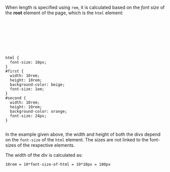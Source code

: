 When length is specified using `rem`,
it is calculated based on the *font size* of the
**root** element of the page,
which is the `html` element:

<Editor lang="css">
<code>
<panel lang="html">
<div id="first">
</div>
<div id="second">
</div>
</panel>
<panel lang="css">
html {
  font-size: 10px;
}
#first {
  width: 10rem;
  height: 10rem;
  background-color: beige;
  font-size: 1em;
}
#second {
  width: 10rem;
  height: 10rem;
  background-color: orange;
  font-size: 24px;
}
</panel>
</code>
</Editor>

In the example given above,
the width and height
of both the divs depend on the
`font-size` of the `html` element.
The sizes are not linked to
the font-sizes of the respective
elements.

The width of the div is calculated as:

```
10rem = 10*font-size-of-html = 10*10px = 100px
```
